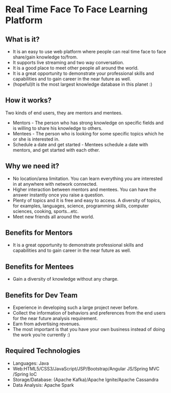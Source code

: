 # Real Time Face To Face Learning Platform
## What is it?
* It is an easy to use web platform where people can real time face to face share/gain knowledge to/from.
* It supports live streaming and two way conversation.
* It is a good place to meet other people all around the world.
* It is a great opportunity to demonstrate your professional  skills and capabilities and to gain career in the near future as well.
* (hopeful)It is the most largest knowledge database in this planet :)
## How it works?
Two kinds of end users, they are mentors and mentees.
* Mentors - The person who has strong knowledge on specific fields and is willing to share his knowledge to others.
* Mentees - The person who is looking for some specific topics which he or she is interested in.
* Schedule a date and get started - Mentees schedule a date with mentors, and get started with each other.
## Why we need it?
* No location/area limitation. You can learn everything you are interested in at anywhere with network connected.
* Higher interaction between mentors and mentees. You can have the answer instantly once you raise a question.
* Plenty of topics and it is free and easy to access. A diversity of topics, for examples, languages, science, programming skills, computer sciences, cooking, sports…etc.
* Meet new friends all around the world.
## Benefits for Mentors
* It is a great opportunity to demonstrate professional  skills and capabilities and to gain career in the near future as well.
## Benefits for Mentees
* Gain a diversity of knowledge without any charge.
## Benefits for Dev Team
* Experience in developing such a large project never before.
* Collect the information of behaviors and preferences from the end users for the near future analysis requirement.
* Earn from advertising revenues.
* The most important is that you have your own business instead of doing the work you’re currently :)
## Required Technologies
* Languages: Java
* Web:HTML5/CSS3/JavaScript/JSP/Bootstrap/Angular JS/Spring MVC /Spring IoC
* Storage/Database:  (Apache Kafka)/Apache Ignite/Apache Cassandra
* Data Analysis: Apache Spark
